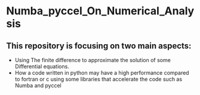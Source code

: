 # Numba_pyccel_On_Numerical_Analysis

## This repository is focusing on two main aspects:

  * Using The finite difference to approximate the solution of some Differential equations. 
  * How a code written in python may have a high performance 
  compared to fortran or c using some libraries that accelerate the code such as Numba and pyccel
